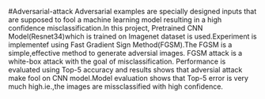 #Adversarial-attack
Adversarial examples are specially designed inputs that are supposed to fool a machine learning model resulting in a high confidence misclassification.In this project, Pretrained CNN Model(Resnet34)which is trained on Imagenet dataset is used.Experiment is implementef using Fast Gradient Sign Method(FGSM).The FGSM is a simple,effective method to generate adversial images. FGSM attack is a white-box attack with the goal of misclassification.
Performance is evaluated using Top-5 accuracy and results shows that adversial attack make fool on CNN model.Model evaluation shows that Top-5 error is very much high.ie.,the images are missclassified with high confidence.
